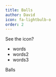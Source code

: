 ```yaml
---
title: Balls
author: David
icon: fa-lightbulb-o
order: 2
---
```

See the icon?

<ul>
	<li>words</li>
	<li>words2</li>
	<li>words3</li>
</ul>

Balls